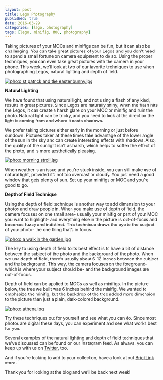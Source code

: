 ```yaml
---
layout: post
title: Lego Photography
published: true
date: 2016-03-29
categories: [lego, photography]
tags: [lego, minifig, MOC, photography]
---
```


Taking pictures of your MOCs and minifigs can be fun, but it can also be challenging.  You can take great pictures of your Legos and you don’t need to spend a small fortune on camera equipment to do so.  Using the proper techniques, you can even take great pictures with the camera in your phone.  This week, we’ll look at two of our favorite techniques to use when photographing Legos, natural lighting and depth of field.

<a href="http://s63.photobucket.com/user/anellas/media/st%20patrick%20and%20the%20easter%20bunny.jpg.html" target="_blank"><img src="http://i63.photobucket.com/albums/h144/anellas/st%20patrick%20and%20the%20easter%20bunny.jpg" border="0" alt=" photo st patrick and the easter bunny.jpg"/></a>

**Natural Lighting**

We have found that using natural light, and not using a flash of any kind, results in great pictures.  Since Legos are naturally shiny, when the flash hits the Legos, it can create a harsh glare on your MOC or minifig and ruin the photo.  Natural light can be tricky, and you need to look at the direction the light is coming from and where it casts shadows.  

We prefer taking pictures either early in the morning or just before sundown.  Pictures taken at these times take advantage of the lower angle of the sun in the sky and can create interesting effects with shadows.  Also, the quality of the sunlight isn’t as harsh, which helps to soften the effect of the photo, and is more aesthetically pleasing.

<a href="http://s63.photobucket.com/user/anellas/media/morning%20stroll.jpg.html" target="_blank"><img src="http://i63.photobucket.com/albums/h144/anellas/morning%20stroll.jpg" border="0" alt=" photo morning stroll.jpg"/></a>

When weather is an issue and you’re stuck inside, you can still make use of natural light, provided it’s not too overcast or cloudy.  You just need a good window that gets plenty of sun.  Set up your minifigs or MOC and you’re good to go.

**Depth of Field Technique**

Using the depth of field technique is another way to add dimension to your photos and draw people in.  When you make use of depth of field, the camera focuses on one small area- usually your minifig or part of your MOC you want to highlight- and everything else in the picture is out-of-focus and becomes fuzzy and indistinct.  This technique draws the eye to the subject of your photo- the one thing that’s in focus.  

<a href="http://s63.photobucket.com/user/anellas/media/a%20walk%20in%20the%20garden.jpg.html" target="_blank"><img src="http://i63.photobucket.com/albums/h144/anellas/a%20walk%20in%20the%20garden.jpg" border="0" alt=" photo a walk in the garden.jpg"/></a>

The key to using depth of field to its best effect is to have a bit of distance between the subject of the photo and the background of the photo.  When we use depth of field, there’s usually about 6-12 inches between the subject and the background.  This way, the camera focuses on the foreground- which is where your subject should be- and the background images are out-of-focus.

Depth of field can be applied to MOCs as well as minifigs.  In the picture below, the tree we built was 6 inches behind the minifig.  We wanted to emphasize the minifig, but the backdrop of the tree added more dimension to the picture than just a plain, dark-colored background.

<a href="http://s63.photobucket.com/user/anellas/media/athena.jpg.html" target="_blank"><img src="http://i63.photobucket.com/albums/h144/anellas/athena.jpg" border="0" alt=" photo athena.jpg"/></a>

Try these techniques out for yourself and see what you can do.  Since most photos are digital these days, you can experiment and see what works best for you.  

Several examples of the natural lighting and depth of field techniques that we’ve discussed can be found on our [Instagram]( https://www.instagram.com/adobe_brick/) feed.  As always, you can keep up with us on [Twitter]( https://twitter.com/AdobeBrick ), too.

And if you’re looking to add to your collection, have a look at out [BrickLink]( http://www.bricklink.com/store.asp?p=AdobeBrick) store.

Thank you for looking at the blog and we’ll be back next week!
